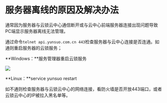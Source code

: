 # 服务器离线的原因及解决办法

通常因为服务器与云锁云中心通信断开或与云中心前端服务器连接出现问题导致PC端显示服务器离线无法管理。

通过命令`telnet api.yunsuo.com.cn 443`检查服务器与云中心连接是否连通。如通则重启服务器的云锁服务；

**Windows：**服务管理器重启云锁服务

![](../.gitbook/assets/q2701.png)

**Linux：**service yunsuo restart

如不通则检查服务器与云锁云中心的网络连接，看防火墙是否开放443端口，或者云锁云中心的IP被拉入黑名单等。
